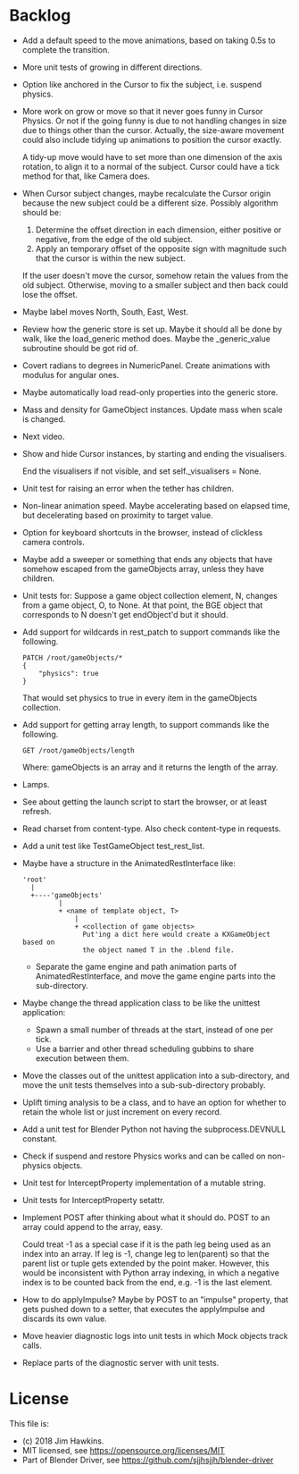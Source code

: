 Backlog
=======
-   Add a default speed to the move animations, based on taking 0.5s to complete
    the transition.

-   More unit tests of growing in different directions.

-   Option like anchored in the Cursor to fix the subject, i.e. suspend physics.

-   More work on grow or move so that it never goes funny in Cursor Physics.
    Or not if the going funny is due to not handling changes in size due to
    things other than the cursor. Actually, the size-aware movement could also
    include tidying up animations to position the cursor exactly.
    
    A tidy-up move would have to set more than one dimension of the axis
    rotation, to align it to a normal of the subject. Cursor could have a tick
    method for that, like Camera does.

-   When Cursor subject changes, maybe recalculate the Cursor origin because the
    new subject could be a different size. Possibly algorithm should be:
    
    1.  Determine the offset direction in each dimension, either positive or
        negative, from the edge of the old subject.
    2.  Apply an temporary offset of the opposite sign with magnitude such that
        the cursor is within the new subject.
    
    If the user doesn't move the cursor, somehow retain the values from the old
    subject. Otherwise, moving to a smaller subject and then back could lose the
    offset.

-   Maybe label moves North, South, East, West.

-   Review how the generic store is set up. Maybe it should all be done by walk,
    like the load_generic method does. Maybe the _generic_value subroutine
    should be got rid of.

-   Covert radians to degrees in NumericPanel. Create animations with modulus
    for angular ones.

-   Maybe automatically load read-only properties into the generic store.

-   Mass and density for GameObject instances. Update mass when scale is
    changed.

-   Next video.

-   Show and hide Cursor instances, by starting and ending the visualisers.

    End the visualisers if not visible, and set self._visualisers = None.

-   Unit test for raising an error when the tether has children.

-   Non-linear animation speed. Maybe accelerating based on elapsed time, but
    decelerating based on proximity to target value.

-   Option for keyboard shortcuts in the browser, instead of clickless camera
    controls.

-   Maybe add a sweeper or something that ends any objects that have somehow
    escaped from the gameObjects array, unless they have children.

-   Unit tests for: Suppose a game object collection element, N, changes from a
    game object, O, to None. At that point, the BGE object that corresponds to N
    doesn't get endObject'd but it should.

-   Add support for wildcards in rest_patch to support commands like the
    following.
    
        PATCH /root/gameObjects/*
        {
            "physics": true
        }
    
    That would set physics to true in every item in the gameObjects collection.
    
-   Add support for getting array length, to support commands like the
    following.
    
        GET /root/gameObjects/length
    
    Where: gameObjects is an array and it returns the length of the array.
    
-   Lamps.

-   See about getting the launch script to start the browser, or at least
    refresh.

-   Read charset from content-type. Also check content-type in requests.

-   Add a unit test like TestGameObject test_rest_list.

-   Maybe have a structure in the AnimatedRestInterface like:

        'root'
          |
          +----'gameObjects'
                 |
                 + <name of template object, T>
                     |
                     + <collection of game objects>
                       Put'ing a dict here would create a KXGameObject based on
                       the object named T in the .blend file.

    -   Separate the game engine and path animation parts of
        AnimatedRestInterface, and move the game engine parts into the
        sub-directory.

-   Maybe change the thread application class to be like the unittest
    application:
    
    -   Spawn a small number of threads at the start, instead of one per tick.
    -   Use a barrier and other thread scheduling gubbins to share execution
        between them.

-   Move the classes out of the unittest application into a sub-directory, and
    move the unit tests themselves into a sub-sub-directory probably.

-   Uplift timing analysis to be a class, and to have an option for whether to
    retain the whole list or just increment on every record.

-   Add a unit test for Blender Python not having the subprocess.DEVNULL
    constant.

-   Check if suspend and restore Physics works and can be called on non-physics
    objects.

-   Unit test for InterceptProperty implementation of a mutable string.

-   Unit tests for InterceptProperty setattr.

-   Implement POST after thinking about what it should do. POST to an array
    could append to the array, easy.

    Could treat -1 as a special case if it is the path leg being used as an
    index into an array. If leg is -1, change leg to len(parent) so that the
    parent list or tuple gets extended by the point maker. However, this would
    be inconsistent with Python array indexing, in which a negative index is to
    be counted back from the end, e.g. -1 is the last element.

-   How to do applyImpulse? Maybe by POST to an "impulse" property, that gets
    pushed down to a setter, that executes the applyImpulse and discards its own
    value.

-   Move heavier diagnostic logs into unit tests in which Mock objects track
    calls.

-   Replace parts of the diagnostic server with unit tests.

License
=======
This file is:  

-   (c) 2018 Jim Hawkins.
-   MIT licensed, see https://opensource.org/licenses/MIT
-   Part of Blender Driver, see https://github.com/sjjhsjjh/blender-driver
